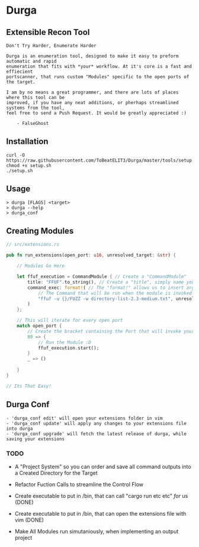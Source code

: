 # Durga

## Extensible Recon Tool

```
Don't Try Harder, Enumerate Harder
```

```
Durga is an enumeration tool, designed to make it easy to preform automatic and rapid 
enumeration that fits with *your* workflow. At it's core is a fast and effiecient 
portscanner, that runs custom "Modules" specific to the open ports of the target.
```

```
I am by no means a great programmer, and there are lots of places where this tool can be 
improved, if you have any neat additions, or pherhaps streamlined systems from the tool, 
feel free to send a Push Request. It would be greatly appreciated :)

    - FalseGhost
```

## Installation

```
curl -O https://raw.githubusercontent.com/ToBeatELIT3/Durga/master/tools/setup.sh
chmod +x setup.sh
./setup.sh
```

## Usage

```
> durga [FLAGS] <target>
> durga --help
> durga_conf
```


## Creating Modules


```rust
// src/extensions.rs

pub fn run_extensions(open_port: u16, unresolved_target: &str) {

    // Modules Go Here

    let ffuf_execution = CommandModule { // Create a "CommandModule"
        title: "FFUF".to_string(), // Create a "title", simply name your module
        command_exec: format!( // The "format!" allows us to insert args 
            // The Command that will be run when the module is invoked
            "ffuf -u {}/FUZZ -w directory-list-2.3-medium.txt", unresolved_target 
        )
    };

    // This will iterate for every open port
    match open_port {
        // Create the bracket containing the Port that will invoke your module, in this case: 80
        80 => {
            // Run the Module :D
            ffuf_execution.start();
        }
        _ => ()
        
    }
}

// Its That Easy!

```
## Durga Conf
```
- 'durga_conf edit' will open your extensions folder in vim 
- 'durga_conf update' will apply any changes to your extensions file into durga
- 'durga_conf upgrade' will fetch the latest release of durga, while saving your extensions
```

### TODO

- A "Project System" so you can order and save all command outputs into a Created Directory for the Target

- Refactor Fuction Calls to streamline the Control Flow

- Create executable to put in /bin, that can call "cargo run etc etc" *for* us (DONE)

- Create executable to put in /bin, that can open the extensions file with vim (DONE)

- Make All Modules run simutaniously, when implementing an output project
